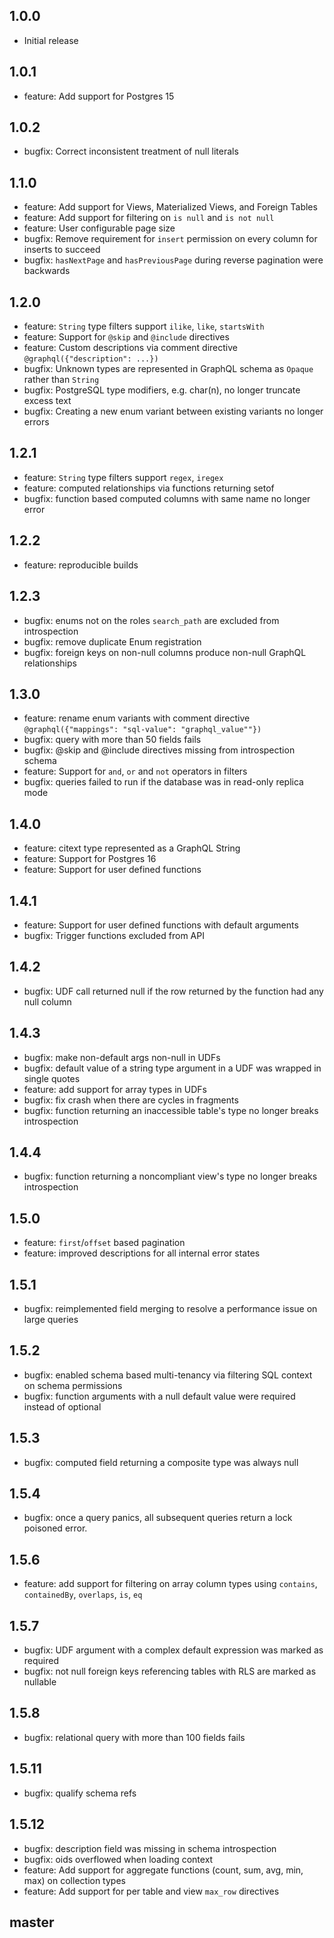 ## 1.0.0

- Initial release

## 1.0.1

- feature: Add support for Postgres 15

## 1.0.2

- bugfix: Correct inconsistent treatment of null literals

## 1.1.0

- feature: Add support for Views, Materialized Views, and Foreign Tables
- feature: Add support for filtering on `is null` and `is not null`
- feature: User configurable page size
- bugfix: Remove requirement for `insert` permission on every column for inserts to succeed
- bugfix: `hasNextPage` and `hasPreviousPage` during reverse pagination were backwards

## 1.2.0

- feature: `String` type filters support `ilike`, `like`, `startsWith`
- feature: Support for `@skip` and `@include` directives
- feature: Custom descriptions via comment directive `@graphql({"description": ...})`
- bugfix: Unknown types are represented in GraphQL schema as `Opaque` rather than `String`
- bugfix: PostgreSQL type modifiers, e.g. char(n), no longer truncate excess text
- bugfix: Creating a new enum variant between existing variants no longer errors

## 1.2.1

- feature: `String` type filters support `regex`, `iregex`
- feature: computed relationships via functions returning setof
- bugfix: function based computed columns with same name no longer error

## 1.2.2

- feature: reproducible builds

## 1.2.3

- bugfix: enums not on the roles `search_path` are excluded from introspection
- bugfix: remove duplicate Enum registration
- bugfix: foreign keys on non-null columns produce non-null GraphQL relationships

## 1.3.0

- feature: rename enum variants with comment directive `@graphql({"mappings": "sql-value": "graphql_value""})`
- bugfix: query with more than 50 fields fails
- bugfix: @skip and @include directives missing from introspection schema
- feature: Support for `and`, `or` and `not` operators in filters
- bugfix: queries failed to run if the database was in read-only replica mode

## 1.4.0

- feature: citext type represented as a GraphQL String
- feature: Support for Postgres 16
- feature: Support for user defined functions

## 1.4.1

- feature: Support for user defined functions with default arguments
- bugfix: Trigger functions excluded from API

## 1.4.2

- bugfix: UDF call returned null if the row returned by the function had any null column

## 1.4.3

- bugfix: make non-default args non-null in UDFs
- bugfix: default value of a string type argument in a UDF was wrapped in single quotes
- feature: add support for array types in UDFs
- bugfix: fix crash when there are cycles in fragments
- bugfix: function returning an inaccessible table's type no longer breaks introspection

## 1.4.4

- bugfix: function returning a noncompliant view's type no longer breaks introspection

## 1.5.0

- feature: `first`/`offset` based pagination
- feature: improved descriptions for all internal error states

## 1.5.1

- bugfix: reimplemented field merging to resolve a performance issue on large queries

## 1.5.2

- bugfix: enabled schema based multi-tenancy via filtering SQL context on schema permissions
- bugfix: function arguments with a null default value were required instead of optional

## 1.5.3

- bugfix: computed field returning a composite type was always null

## 1.5.4

- bugfix: once a query panics, all subsequent queries return a lock poisoned error.

## 1.5.6

- feature: add support for filtering on array column types using `contains`, `containedBy`, `overlaps`, `is`, `eq`

## 1.5.7

- bugfix: UDF argument with a complex default expression was marked as required
- bugfix: not null foreign keys referencing tables with RLS are marked as nullable

## 1.5.8

- bugfix: relational query with more than 100 fields fails

## 1.5.11

- bugfix: qualify schema refs

## 1.5.12

- bugfix: description field was missing in schema introspection
- bugfix: oids overflowed when loading context
- feature: Add support for aggregate functions (count, sum, avg, min, max) on collection types
- feature: Add support for per table and view `max_row` directives

## master
